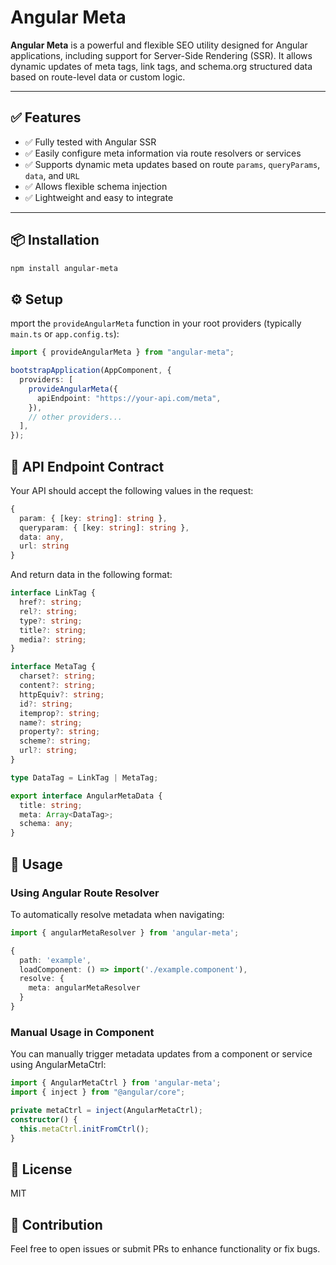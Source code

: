 # Angular Meta

**Angular Meta** is a powerful and flexible SEO utility designed for Angular applications, including support for Server-Side Rendering (SSR). It allows dynamic updates of meta tags, link tags, and schema.org structured data based on route-level data or custom logic.

---

## ✅ Features

- ✅ Fully tested with Angular SSR
- ✅ Easily configure meta information via route resolvers or services
- ✅ Supports dynamic meta updates based on route `params`, `queryParams`, `data`, and `URL`
- ✅ Allows flexible schema injection
- ✅ Lightweight and easy to integrate

---

## 📦 Installation

```bash
npm install angular-meta
```

## ⚙️ Setup

mport the `provideAngularMeta` function in your root providers (typically `main.ts` or `app.config.ts`):

```ts
import { provideAngularMeta } from "angular-meta";

bootstrapApplication(AppComponent, {
  providers: [
    provideAngularMeta({
      apiEndpoint: "https://your-api.com/meta",
    }),
    // other providers...
  ],
});
```

## 🧩 API Endpoint Contract

Your API should accept the following values in the request:

```ts
{
  param: { [key: string]: string },
  queryparam: { [key: string]: string },
  data: any,
  url: string
}
```

And return data in the following format:

```ts
interface LinkTag {
  href?: string;
  rel?: string;
  type?: string;
  title?: string;
  media?: string;
}

interface MetaTag {
  charset?: string;
  content?: string;
  httpEquiv?: string;
  id?: string;
  itemprop?: string;
  name?: string;
  property?: string;
  scheme?: string;
  url?: string;
}

type DataTag = LinkTag | MetaTag;

export interface AngularMetaData {
  title: string;
  meta: Array<DataTag>;
  schema: any;
}
```

## 🚀 Usage

### Using Angular Route Resolver

To automatically resolve metadata when navigating:

```ts
import { angularMetaResolver } from 'angular-meta';

{
  path: 'example',
  loadComponent: () => import('./example.component'),
  resolve: {
    meta: angularMetaResolver
  }
}
```

### Manual Usage in Component

You can manually trigger metadata updates from a component or service using AngularMetaCtrl:

```ts
import { AngularMetaCtrl } from 'angular-meta';
import { inject } from "@angular/core";

private metaCtrl = inject(AngularMetaCtrl);
constructor() {
  this.metaCtrl.initFromCtrl();
}
```

## 📄 License

MIT

## 🙌 Contribution

Feel free to open issues or submit PRs to enhance functionality or fix bugs.
